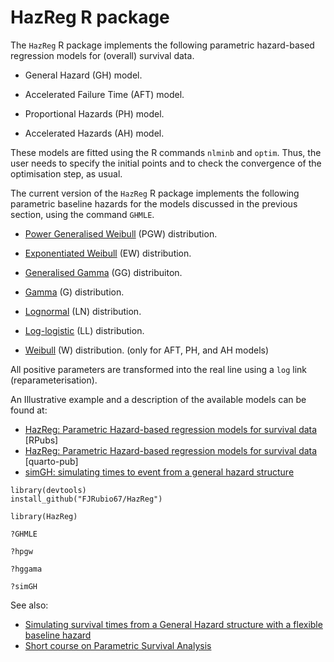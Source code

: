 # HazReg R package

The `HazReg` R package implements the following parametric hazard-based regression models for (overall) survival data.

- General Hazard (GH) model.

- Accelerated Failure Time (AFT) model.

- Proportional Hazards (PH) model.

- Accelerated Hazards (AH) model.


These models are fitted using the R commands `nlminb` and `optim`. Thus, the user needs to specify the initial points and to check the convergence of the optimisation step, as usual.


The current version of the `HazReg` R package implements the following parametric baseline hazards for the models discussed in the previous section, using the command `GHMLE`.

- [Power Generalised Weibull](http://rpubs.com/FJRubio/PGW) (PGW) distribution. 
 
- [Exponentiated Weibull](http://rpubs.com/FJRubio/EWD) (EW) distribution. 
 
- [Generalised Gamma](http://rpubs.com/FJRubio/GG) (GG) distribuiton. 

- [Gamma](https://en.wikipedia.org/wiki/Gamma_distribution) (G) distribution. 

- [Lognormal](https://en.wikipedia.org/wiki/Log-normal_distribution) (LN) distribution. 

- [Log-logistic](https://en.wikipedia.org/wiki/Log-logistic_distribution) (LL) distribution. 

- [Weibull](https://en.wikipedia.org/wiki/Weibull_distribution) (W) distribution. (only for AFT, PH, and AH models) 


All positive parameters are transformed into the real line using a `log` link (reparameterisation).

An Illustrative example and a description of the available models can be found at:

- [HazReg: Parametric Hazard-based regression models for survival data](https://rpubs.com/FJRubio/HazReg) [RPubs]
- [HazReg: Parametric Hazard-based regression models for survival data](https://fjrubio.quarto.pub/hazreg/) [quarto-pub]
- [simGH: simulating times to event from a general hazard structure](https://rpubs.com/FJRubio/simGH)

```
library(devtools)
install_github("FJRubio67/HazReg")

library(HazReg)

?GHMLE

?hpgw

?hggama

?simGH
```

See also: 
- [Simulating survival times from a General Hazard structure with a flexible baseline hazard](https://rpubs.com/FJRubio/GHSim)
- [Short course on Parametric Survival Analysis
](https://github.com/FJRubio67/ShortCourseParamSurvival)
